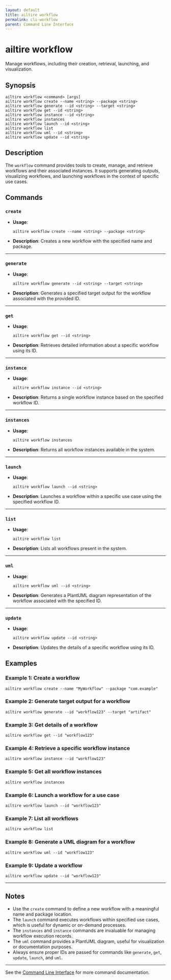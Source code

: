 ```yaml
---
layout: default
title: ailtire workflow
permalink: cli-workflow
parent: Command Line Interface
---
```


# ailtire workflow

Manage workflows, including their creation, retrieval, launching, and visualization.

## Synopsis

```shell
ailtire workflow <command> [args]
ailtire workflow create --name <string> --package <string>
ailtire workflow generate --id <string> --target <string>
ailtire workflow get --id <string>
ailtire workflow instance --id <string>
ailtire workflow instances
ailtire workflow launch --id <string>
ailtire workflow list
ailtire workflow uml --id <string>
ailtire workflow update --id <string>
```

## Description

The `workflow` command provides tools to create, manage, and retrieve workflows and their associated instances. It supports generating outputs, visualizing workflows, and launching workflows in the context of specific use cases.

## Commands

### `create`
- **Usage**:
  ```shell
  ailtire workflow create --name <string> --package <string>
  ```
- **Description**:
  Creates a new workflow with the specified name and package.

---

### `generate`
- **Usage**:
  ```shell
  ailtire workflow generate --id <string> --target <string>
  ```
- **Description**:
  Generates a specified target output for the workflow associated with the provided ID.

---

### `get`
- **Usage**:
  ```shell
  ailtire workflow get --id <string>
  ```
- **Description**:
  Retrieves detailed information about a specific workflow using its ID.

---

### `instance`
- **Usage**:
  ```shell
  ailtire workflow instance --id <string>
  ```
- **Description**:
  Returns a single workflow instance based on the specified workflow ID.

---

### `instances`
- **Usage**:
  ```shell
  ailtire workflow instances
  ```
- **Description**:
  Returns all workflow instances available in the system.

---

### `launch`
- **Usage**:
  ```shell
  ailtire workflow launch --id <string>
  ```
- **Description**:
  Launches a workflow within a specific use case using the specified workflow ID.

---

### `list`
- **Usage**:
  ```shell
  ailtire workflow list
  ```
- **Description**:
  Lists all workflows present in the system.

---

### `uml`
- **Usage**:
  ```shell
  ailtire workflow uml --id <string>
  ```
- **Description**:
  Generates a PlantUML diagram representation of the workflow associated with the specified ID.

---

### `update`
- **Usage**:
  ```shell
  ailtire workflow update --id <string>
  ```
- **Description**:
  Updates the details of a specific workflow using its ID.

## Examples

### Example 1: Create a workflow
```shell
ailtire workflow create --name "MyWorkflow" --package "com.example"
```

### Example 2: Generate target output for a workflow
```shell
ailtire workflow generate --id "workflow123" --target "artifact"
```

### Example 3: Get details of a workflow
```shell
ailtire workflow get --id "workflow123"
```

### Example 4: Retrieve a specific workflow instance
```shell
ailtire workflow instance --id "workflow123"
```

### Example 5: Get all workflow instances
```shell
ailtire workflow instances
```

### Example 6: Launch a workflow for a use case
```shell
ailtire workflow launch --id "workflow123"
```

### Example 7: List all workflows
```shell
ailtire workflow list
```

### Example 8: Generate a UML diagram for a workflow
```shell
ailtire workflow uml --id "workflow123"
```

### Example 9: Update a workflow
```shell
ailtire workflow update --id "workflow123"
```

---

## Notes

- Use the `create` command to define a new workflow with a meaningful name and package location.
- The `launch` command executes workflows within specified use cases, which is useful for dynamic or on-demand processes.
- The `instances` and `instance` commands are invaluable for managing workflow execution records.
- The `uml` command provides a PlantUML diagram, useful for visualization or documentation purposes.
- Always ensure proper IDs are passed for commands like `generate`, `get`, `update`, `launch`, and `uml`.

---

See the [Command Line Interface](../Command%20Line%20Interface) for more command documentation.